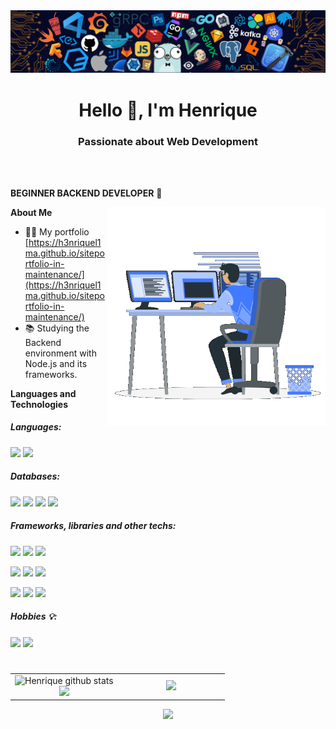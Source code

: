 <img src="https://github.com/H3nriqueL1ma/H3nriqueL1ma/blob/main/240304586-d48893bd-0757-481c-8d7e-ba3e163feae7.png" alt="gif"/>

<h1 align="center">Hello 👋, I'm Henrique</h1>

<h3 align="center">Passionate about Web Development</h3>

<br />
<br />

**BEGINNER BACKEND DEVELOPER** 🚀
 

<img width="350px" align="right" src="https://github.com/H3nriqueL1ma/H3nriqueL1ma/blob/main/229223263-cf2e4b07-2615-4f87-9c38-e37600f8381a.gif" alt="gif"/>
 
**About Me**

- 👨‍💻 My portfolio [https://h3nriquel1ma.github.io/siteportfolio-in-maintenance/](https://h3nriquel1ma.github.io/siteportfolio-in-maintenance/)
- 📚 Studying the Backend environment with Node.js and its frameworks.

**Languages and Technologies**  

<h5 align="left">Languages:</h5>
<code><img src="https://img.shields.io/badge/JavaScript-323330?style=for-the-badge&logo=javascript&logoColor=F7DF1E"/></code>
<code><img src="https://img.shields.io/badge/TypeScript-007ACC?style=for-the-badge&logo=typescript&logoColor=white"></code>

<h5 align="left">Databases:</h5>
<code><img src="https://img.shields.io/badge/MySQL-005C84?style=for-the-badge&logo=mysql&logoColor=white"></code>
<code><img src="https://img.shields.io/badge/MariaDB-003545?style=for-the-badge&logo=mariadb&logoColor=white"/></code>
<code><img src="https://img.shields.io/badge/PostgreSQL-316192?style=for-the-badge&logo=postgresql&logoColor=white"/></code>
<code><img src="https://img.shields.io/badge/Sqlite-003B57?style=for-the-badge&logo=sqlite&logoColor=white"/></code>

<h5 align="left">Frameworks, libraries and other techs:</h5>
<code><img src="https://img.shields.io/badge/Node%20js-339933?style=for-the-badge&logo=nodedotjs&logoColor=white"/></code>
<code><img src="https://img.shields.io/badge/fastify-202020?style=for-the-badge&logo=fastify&logoColor=white"/></code>
<code><img src="https://img.shields.io/badge/jQuery-0769AD?style=for-the-badge&logo=jquery&logoColor=white"/></code>
<p></p>
<code><img src="https://img.shields.io/badge/Prisma-3982CE?style=for-the-badge&logo=Prisma&logoColor=white"/></code>
<code><img src="https://img.shields.io/badge/React-20232A?style=for-the-badge&logo=react&logoColor=61DAFB"/></code>
<code><img src="https://img.shields.io/badge/next%20js-000000?style=for-the-badge&logo=nextdotjs&logoColor=white"/></code>
<p></p>
<code><img src="https://img.shields.io/badge/Sass-CC6699?style=for-the-badge&logo=sass&logoColor=white"></code>
<code><img src="https://img.shields.io/badge/postcss-DD3A0A?style=for-the-badge&logo=postcss&logoColor=white"></code>
<code><img src="https://img.shields.io/badge/Bootstrap-563D7C?style=for-the-badge&logo=bootstrap&logoColor=white"/></code>

<h5 align="left">Hobbies 💡:</h5>
<code><img src="https://img.shields.io/badge/_-ASM-6E4C13.svg?style=for-the-badge"/></code>
<code><img src="https://img.shields.io/badge/Python-FFD43B?style=for-the-badge&logo=python&logoColor=blue"/></code>
<h1></h1>

<table align="center">
        <tr>
            <td width="50%" align="center">
                <img height="195px" src="https://github-readme-stats-sigma-five.vercel.app/api?username=H3nriqueL1ma&show_icons=true&count_private=true&hide_border=true&theme=tokyonight" alt="Henrique github stats" /><br> 
                <img height="195px" src="https://github-readme-streak-stats.herokuapp.com/?user=H3nriqueL1ma&theme=tokyonight&hide_border=false" />
            </td>
            <td width="50%" align="center">
                <a href="http://www.github.com/H3nriqueL1ma"><img src="https://github-readme-stats.anuraghazra1.vercel.app/api/top-langs/?username=H3nriqueL1ma&theme=tokyonight&hide_border=false&no-bg=true&no-frame=true&langs_count=10" /></a>
            </td>
        </tr>
</table>

<p align="center">
  <img src="https://github-profile-trophy.vercel.app/?username=H3nriqueL1ma&theme=tokyonight&row=1&no-bg=true&column=6&margin-w=15&margin-h=15" />
</p>
